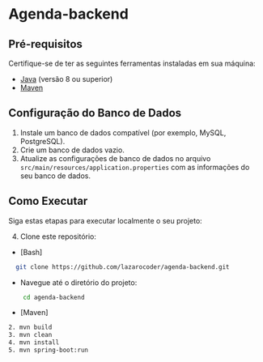 # Agenda-backend

## Pré-requisitos

Certifique-se de ter as seguintes ferramentas instaladas em sua máquina:

- [Java](https://www.oracle.com/java/technologies/javase-downloads.html) (versão 8 ou superior)
- [Maven](https://maven.apache.org/download.cgi)

## Configuração do Banco de Dados

1. Instale um banco de dados compatível (por exemplo, MySQL, PostgreSQL).
2. Crie um banco de dados vazio.
3. Atualize as configurações de banco de dados no arquivo `src/main/resources/application.properties` com as informações do seu banco de dados.

## Como Executar

Siga estas etapas para executar localmente o seu projeto:

4. Clone este repositório:

- [Bash]

```bash
  git clone https://github.com/lazarocoder/agenda-backend.git
```

- Navegue até o diretório do projeto:

```bash
    cd agenda-backend
```
- [Maven]
```bash
2. mvn build
3. mvn clean
4. mvn install
5. mvn spring-boot:run
```
